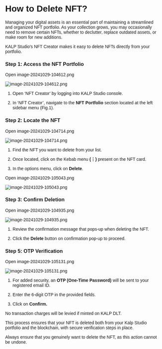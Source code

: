 <style>  body { font-family: "Source Sans 3", sans-serif!important; }</style>
<link href="https://fonts.googleapis.com/css2?family=Source+Sans+3:ital,wght@0,200..900;1,200..900&display=swap" rel="stylesheet">    
<link rel="stylesheet" href="https://fonts.googleapis.com/icon?family=Material+Icons">

# How to Delete NFT?

Managing your digital assets is an essential part of maintaining a streamlined and organized NFT portfolio. As your collection grows, you may occasionally need to remove certain NFTs, whether to declutter, replace outdated assets, or make room for new additions.

KALP Studio's NFT Creator makes it easy to delete NFTs directly from your portfolio.

### **Step 1: Access the NFT Portfolio**

Open image-20241029-104612.png

![image-20241029-104612.png](blob:https://p2eprojects.atlassian.net/f0525fa8-e245-47ba-9510-b06936838e73#media-blob-url=true&id=bffa2ca8-459e-43f4-aaab-8fe95f4e0524&collection=contentId-421920897&contextId=421920897&width=1894&height=791&alt=image-20241029-104612.png)

1.  Open ‘NFT Creator’ by logging into KALP Studio console.
    
2.  In ‘NFT Creator’, navigate to the **NFT Portfolio** section located at the left sidebar menu (Fig.1).
    

### **Step 2: Locate the NFT**

Open image-20241029-104714.png

![image-20241029-104714.png](blob:https://p2eprojects.atlassian.net/60430eed-1919-4167-95e6-baa2d5f36f6a#media-blob-url=true&id=ec131c9a-a04d-4360-9da6-a49b640221e2&collection=contentId-421920897&contextId=421920897&width=1903&height=784&alt=image-20241029-104714.png)

1.  Find the NFT you want to delete from your list.
    
2.  Once located, click on the Kebab menu **(⋮)** present on the NFT card.
    
3.  In the options menu, click on **Delete**.
    

Open image-20241029-105043.png

![image-20241029-105043.png](blob:https://p2eprojects.atlassian.net/99358208-4ace-41fc-96fa-0bf6bfa27c82#media-blob-url=true&id=54c2390f-5044-45f9-81b3-7e4f4a75942a&collection=contentId-421920897&contextId=421920897&width=1902&height=789&alt=image-20241029-105043.png)

### **Step 3: Confirm Deletion**

Open image-20241029-104935.png

![image-20241029-104935.png](blob:https://p2eprojects.atlassian.net/613c414b-adff-4dbc-9557-2762b4f33f1b#media-blob-url=true&id=605f5210-67e4-4887-a7e4-a5c05ed192f7&collection=contentId-421920897&contextId=421920897&width=1891&height=891&alt=image-20241029-104935.png)

1.  Review the confirmation message that pops-up when deleting the NFT.
    
2.  Click the **Delete** button on confirmation pop-up to proceed.
    

### **Step 5: OTP Verification**

Open image-20241029-105131.png

![image-20241029-105131.png](blob:https://p2eprojects.atlassian.net/6e1e35b9-e604-43a1-83b7-96547b916cba#media-blob-url=true&id=5253344d-5de1-4890-8ff8-29e070cea70d&collection=contentId-421920897&contextId=421920897&width=1905&height=846&alt=image-20241029-105131.png)

1.  For added security, an **OTP (One-Time Password)** will be sent to your registered email ID.
    
2.  Enter the 6-digit OTP in the provided fields.
    
3.  Click on **Confirm.**
    

No transaction charges will be levied if minted on KALP DLT.

This process ensures that your NFT is deleted both from your Kalp Studio portfolio and the blockchain, with secure verification steps in place.

Always ensure that you genuinely want to delete the NFT, as this action cannot be undone.
